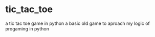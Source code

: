 # tic_tac_toe
 a tic tac toe game in python
 a basic old game to aproach my logic of progaming in python
